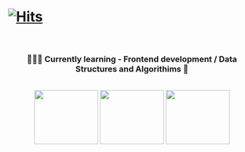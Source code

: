 # <div align="left">[![Hits](https://hits.seeyoufarm.com/api/count/incr/badge.svg?url=https%3A%2F%2Fgithub.com%2FJenniferSmith007&count_bg=%2358435C&title_bg=%23D9ADF1&icon=&icon_color=%23EBE7E7&title=Views&edge_flat=false)](https://hits.seeyoufarm.com)</div>









 </div>
 <br>
 <div align='center'>
 <h3> 👩🏽‍💻 Currently learning -  Frontend development / Data Structures and Algorithims 💫 </h3>


</div>
<br>
<div align="center">
<img src="https://media.giphy.com/media/HbZAHCByI13YGrNzeJ/giphy.gif" width="130" height="110" />
<img src="https://media.giphy.com/media/l0HFiA2XMHPMdKS2c/giphy.gif" width="130" height="110" />
<img src="https://media.giphy.com/media/Vur3LPcCBhYze/giphy.gif" width="130" height="110" />




</div>





